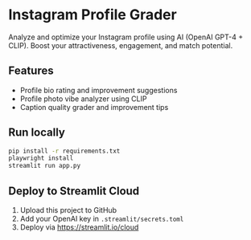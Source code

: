 # Instagram Profile Grader

Analyze and optimize your Instagram profile using AI (OpenAI GPT-4 + CLIP). Boost your attractiveness, engagement, and match potential.

## Features
- Profile bio rating and improvement suggestions
- Profile photo vibe analyzer using CLIP
- Caption quality grader and improvement tips

## Run locally
```bash
pip install -r requirements.txt
playwright install
streamlit run app.py
```

## Deploy to Streamlit Cloud
1. Upload this project to GitHub
2. Add your OpenAI key in `.streamlit/secrets.toml`
3. Deploy via https://streamlit.io/cloud